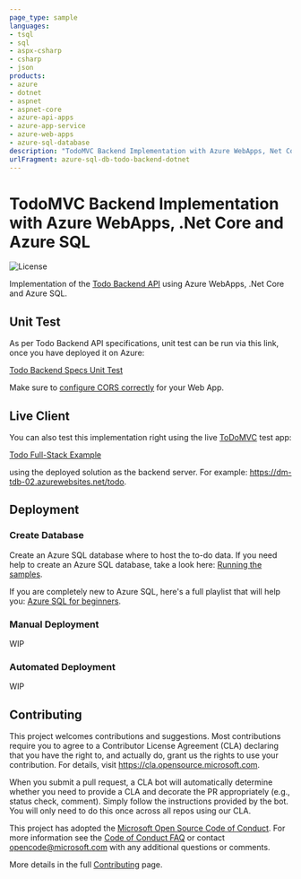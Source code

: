 ```yaml
---
page_type: sample
languages:
- tsql
- sql
- aspx-csharp
- csharp
- json
products:
- azure
- dotnet
- aspnet
- aspnet-core
- azure-api-apps
- azure-app-service
- azure-web-apps
- azure-sql-database
description: "TodoMVC Backend Implementation with Azure WebApps, Net Core and Azure SQL"
urlFragment: azure-sql-db-todo-backend-dotnet
---
```


<!-- 
Guidelines on README format: https://review.docs.microsoft.com/help/onboard/admin/samples/concepts/readme-template?branch=master

Guidance on onboarding samples to docs.microsoft.com/samples: https://review.docs.microsoft.com/help/onboard/admin/samples/process/onboarding?branch=master

Taxonomies for products and languages: https://review.docs.microsoft.com/new-hope/information-architecture/metadata/taxonomies?branch=master
-->

# TodoMVC Backend Implementation with Azure WebApps, .Net Core and Azure SQL

![License](https://img.shields.io/badge/license-MIT-green.svg)

Implementation of the [Todo Backend API](http://www.todobackend.com/index.html) using Azure WebApps, .Net Core and Azure SQL. 

## Unit Test

As per Todo Backend API specifications, unit test can be run via this link, once you have deployed it on Azure:

[Todo Backend Specs Unit Test](https://todobackend.com/specs/index.html)

Make sure to [configure CORS correctly](https://docs.microsoft.com/en-us/azure/app-service/app-service-web-tutorial-rest-api#add-cors-functionality) for your Web App.

## Live Client

You can also test this implementation right using the live [ToDoMVC](http://todomvc.com/) test app:

[Todo Full-Stack Example](https://todobackend.com/client/index.html)

using the deployed solution as the backend server. For example: https://dm-tdb-02.azurewebsites.net/todo.

## Deployment

### Create Database

Create an Azure SQL database where to host the to-do data. If you need help to create an Azure SQL database, take a look here: [Running the samples](https://github.com/yorek/azure-sql-db-samples#running-the-samples). 

If you are completely new to Azure SQL, here's a full playlist that will help you: [Azure SQL for beginners](https://www.youtube.com/playlist?list=PLlrxD0HtieHi5c9-i_Dnxw9vxBY-TqaeN).

### Manual Deployment

WIP

### Automated Deployment

WIP

## Contributing 

This project welcomes contributions and suggestions.  Most contributions require you to agree to a
Contributor License Agreement (CLA) declaring that you have the right to, and actually do, grant us
the rights to use your contribution. For details, visit https://cla.opensource.microsoft.com.

When you submit a pull request, a CLA bot will automatically determine whether you need to provide
a CLA and decorate the PR appropriately (e.g., status check, comment). Simply follow the instructions
provided by the bot. You will only need to do this once across all repos using our CLA.

This project has adopted the [Microsoft Open Source Code of Conduct](https://opensource.microsoft.com/codeofconduct/).
For more information see the [Code of Conduct FAQ](https://opensource.microsoft.com/codeofconduct/faq/) or
contact [opencode@microsoft.com](mailto:opencode@microsoft.com) with any additional questions or comments.

More details in the full [Contributing](./CONTRIBUTING.md) page.
